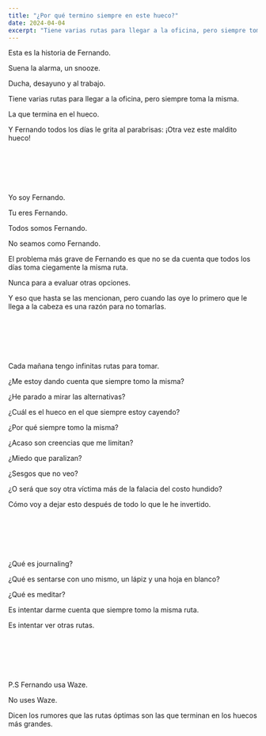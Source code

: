 ```yaml
---
title: "¿Por qué termino siempre en este hueco?"
date: 2024-04-04
excerpt: "Tiene varias rutas para llegar a la oficina, pero siempre toma la misma. La que termina en el hueco.Y Fernando todos los días le grita al parabrisas: ¡Otra vez este maldito hueco!"
---
```


Esta es la historia de Fernando.

Suena la alarma, un snooze.

Ducha, desayuno y al trabajo.

Tiene varias rutas para llegar a la oficina, pero siempre toma la misma.

La que termina en el hueco.

Y Fernando todos los días le grita al parabrisas: ¡Otra vez este maldito hueco!

‍
-
‍

Yo soy Fernando.

Tu eres Fernando.

Todos somos Fernando.

No seamos como Fernando.

El problema más grave de Fernando es que no se da cuenta que todos los días toma ciegamente la misma ruta.

Nunca para a evaluar otras opciones.

Y eso que hasta se las mencionan, pero cuando las oye lo primero que le llega a la cabeza es una razón para no tomarlas.

‍
-
‍

Cada mañana tengo infinitas rutas para tomar.

¿Me estoy dando cuenta que siempre tomo la misma?

¿He parado a mirar las alternativas?

¿Cuál es el hueco en el que siempre estoy cayendo?

¿Por qué siempre tomo la misma?

¿Acaso son creencias que me limitan?

¿Miedo que paralizan?

¿Sesgos que no veo?

¿O será que soy otra víctima más de la falacia del costo hundido?

Cómo voy a dejar esto después de todo lo que le he invertido.

‍
-
‍

¿Qué es journaling?

¿Qué es sentarse con uno mismo, un lápiz y una hoja en blanco?

¿Qué es meditar?

Es intentar darme cuenta que siempre tomo la misma ruta.

Es intentar ver otras rutas.

‍
-
‍

P.S Fernando usa Waze.

No uses Waze.

Dicen los rumores que las rutas óptimas son las que terminan en los huecos más grandes.

‍
